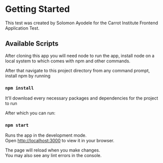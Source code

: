 # Getting Started

This test was created by Solomon Ayodele for the Carrot Institute Frontend Application Test.

## Available Scripts

After cloning this app you will need node to run the app, install node on a local system to which comes with npm and other commands.

After that navigate to this project directory from any command prompt, install npm by running

### `npm install`

It'll download every necessary packages and dependencies for the project to run

After which you can run:

### `npm start`

Runs the app in the development mode.\
Open [http://localhost:3000](http://localhost:3000) to view it in your browser.

The page will reload when you make changes.\
You may also see any lint errors in the console.
